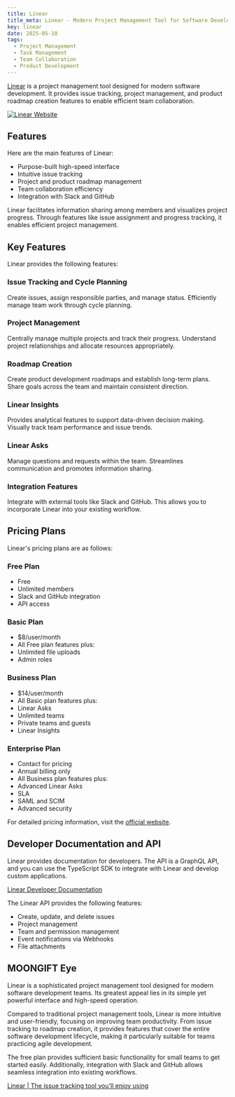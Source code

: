 ```yaml
---
title: Linear
title_meta: Linear - Modern Project Management Tool for Software Development
key: linear
date: 2025-05-10
tags:
  - Project Management
  - Task Management
  - Team Collaboration
  - Product Development
---
```


[Linear](https://linear.app/) is a project management tool designed for modern software development. It provides issue tracking, project management, and product roadmap creation features to enable efficient team collaboration.

[![Linear Website](/img/services/linear.jpg)](https://linear.app/)

<!--more-->

## Features

Here are the main features of Linear:

- Purpose-built high-speed interface
- Intuitive issue tracking
- Project and product roadmap management
- Team collaboration efficiency
- Integration with Slack and GitHub

Linear facilitates information sharing among members and visualizes project progress. Through features like issue assignment and progress tracking, it enables efficient project management.

## Key Features

Linear provides the following features:

### Issue Tracking and Cycle Planning

Create issues, assign responsible parties, and manage status. Efficiently manage team work through cycle planning.

### Project Management

Centrally manage multiple projects and track their progress. Understand project relationships and allocate resources appropriately.

### Roadmap Creation

Create product development roadmaps and establish long-term plans. Share goals across the team and maintain consistent direction.

### Linear Insights

Provides analytical features to support data-driven decision making. Visually track team performance and issue trends.

### Linear Asks

Manage questions and requests within the team. Streamlines communication and promotes information sharing.

### Integration Features

Integrate with external tools like Slack and GitHub. This allows you to incorporate Linear into your existing workflow.

## Pricing Plans

Linear's pricing plans are as follows:

### Free Plan

- Free
- Unlimited members
- Slack and GitHub integration
- API access

### Basic Plan

- $8/user/month
- All Free plan features plus:
- Unlimited file uploads
- Admin roles

### Business Plan

- $14/user/month
- All Basic plan features plus:
- Linear Asks
- Unlimited teams
- Private teams and guests
- Linear Insights

### Enterprise Plan

- Contact for pricing
- Annual billing only
- All Business plan features plus:
- Advanced Linear Asks
- SLA
- SAML and SCIM
- Advanced security

For detailed pricing information, visit the [official website](https://linear.app/pricing).

## Developer Documentation and API

Linear provides documentation for developers. The API is a GraphQL API, and you can use the TypeScript SDK to integrate with Linear and develop custom applications.

[Linear Developer Documentation](https://linear.app/docs/api)

The Linear API provides the following features:

- Create, update, and delete issues
- Project management
- Team and permission management
- Event notifications via Webhooks
- File attachments

## MOONGIFT Eye

Linear is a sophisticated project management tool designed for modern software development teams. Its greatest appeal lies in its simple yet powerful interface and high-speed operation.

Compared to traditional project management tools, Linear is more intuitive and user-friendly, focusing on improving team productivity. From issue tracking to roadmap creation, it provides features that cover the entire software development lifecycle, making it particularly suitable for teams practicing agile development.

The free plan provides sufficient basic functionality for small teams to get started easily. Additionally, integration with Slack and GitHub allows seamless integration into existing workflows.

[Linear | The issue tracking tool you'll enjoy using](https://linear.app/)
